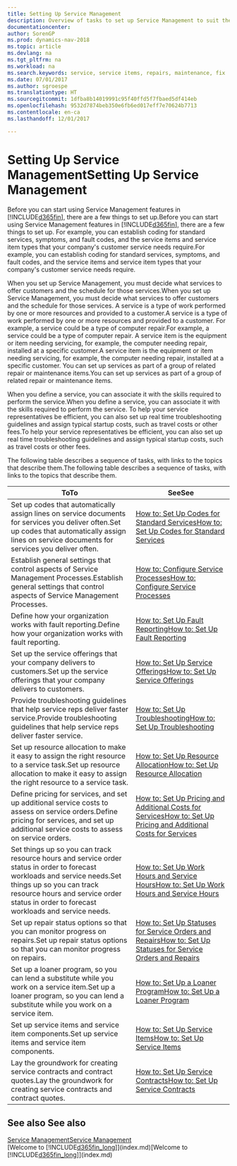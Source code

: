```yaml
---
title: Setting Up Service Management
description: Overview of tasks to set up Service Management to suit the way that your organizations manages its services.
documentationcenter: 
author: SorenGP
ms.prod: dynamics-nav-2018
ms.topic: article
ms.devlang: na
ms.tgt_pltfrm: na
ms.workload: na
ms.search.keywords: service, service items, repairs, maintenance, fix
ms.date: 07/01/2017
ms.author: sgroespe
ms.translationtype: HT
ms.sourcegitcommit: 1dfba8b14019991c95f40ffd5f7fbaed5df414eb
ms.openlocfilehash: 9532d7874beb350e6fb6ed017eff7e70624b7713
ms.contentlocale: en-ca
ms.lasthandoff: 12/01/2017

---
```


# <a name="setting-up-service-management"></a><span data-ttu-id="962ab-103">Setting Up Service Management</span><span class="sxs-lookup"><span data-stu-id="962ab-103">Setting Up Service Management</span></span>
<span data-ttu-id="962ab-104">Before you can start using Service Management features in [!INCLUDE[d365fin](includes/d365fin_md.md)], there are a few things to set up.</span><span class="sxs-lookup"><span data-stu-id="962ab-104">Before you can start using Service Management features in [!INCLUDE[d365fin](includes/d365fin_md.md)], there are a few things to set up.</span></span> <span data-ttu-id="962ab-105">For example, you can establish coding for standard services, symptoms, and fault codes, and the service items and service item types that your company's customer service needs require.</span><span class="sxs-lookup"><span data-stu-id="962ab-105">For example, you can establish coding for standard services, symptoms, and fault codes, and the service items and service item types that your company's customer service needs require.</span></span>  

<span data-ttu-id="962ab-106">When you set up Service Management, you must decide what services to offer customers and the schedule for those services.</span><span class="sxs-lookup"><span data-stu-id="962ab-106">When you set up Service Management, you must decide what services to offer customers and the schedule for those services.</span></span> <span data-ttu-id="962ab-107">A service is a type of work performed by one or more resources and provided to a customer.</span><span class="sxs-lookup"><span data-stu-id="962ab-107">A service is a type of work performed by one or more resources and provided to a customer.</span></span> <span data-ttu-id="962ab-108">For example, a service could be a type of computer repair.</span><span class="sxs-lookup"><span data-stu-id="962ab-108">For example, a service could be a type of computer repair.</span></span> <span data-ttu-id="962ab-109">A service item is the equipment or item needing servicing, for example, the computer needing repair, installed at a specific customer.</span><span class="sxs-lookup"><span data-stu-id="962ab-109">A service item is the equipment or item needing servicing, for example, the computer needing repair, installed at a specific customer.</span></span> <span data-ttu-id="962ab-110">You can set up services as part of a group of related repair or maintenance items.</span><span class="sxs-lookup"><span data-stu-id="962ab-110">You can set up services as part of a group of related repair or maintenance items.</span></span>  
  
<span data-ttu-id="962ab-111">When you define a service, you can associate it with the skills required to perform the service.</span><span class="sxs-lookup"><span data-stu-id="962ab-111">When you define a service, you can associate it with the skills required to perform the service.</span></span> <span data-ttu-id="962ab-112">To help your service representatives be efficient, you can also set up real time troubleshooting guidelines and assign typical startup costs, such as travel costs or other fees.</span><span class="sxs-lookup"><span data-stu-id="962ab-112">To help your service representatives be efficient, you can also set up real time troubleshooting guidelines and assign typical startup costs, such as travel costs or other fees.</span></span>  

<span data-ttu-id="962ab-113">The following table describes a sequence of tasks, with links to the topics that describe them.</span><span class="sxs-lookup"><span data-stu-id="962ab-113">The following table describes a sequence of tasks, with links to the topics that describe them.</span></span>  
  
| <span data-ttu-id="962ab-114">To</span><span class="sxs-lookup"><span data-stu-id="962ab-114">To</span></span> | <span data-ttu-id="962ab-115">See</span><span class="sxs-lookup"><span data-stu-id="962ab-115">See</span></span> |
| --- | --- |
| <span data-ttu-id="962ab-116">Set up codes that automatically assign lines on service documents for services you deliver often.</span><span class="sxs-lookup"><span data-stu-id="962ab-116">Set up codes that automatically assign lines on service documents for services you deliver often.</span></span> |[<span data-ttu-id="962ab-117">How to: Set Up Codes for Standard Services</span><span class="sxs-lookup"><span data-stu-id="962ab-117">How to: Set Up Codes for Standard Services</span></span>](service-how-setup-service-coding.md)|
| <span data-ttu-id="962ab-118">Establish general settings that control aspects of Service Management Processes.</span><span class="sxs-lookup"><span data-stu-id="962ab-118">Establish general settings that control aspects of Service Management Processes.</span></span>|[<span data-ttu-id="962ab-119">How to: Configure Service Processes</span><span class="sxs-lookup"><span data-stu-id="962ab-119">How to: Configure Service Processes</span></span>](service-setup-service-processes.md)|
| <span data-ttu-id="962ab-120">Define how your organization works with fault reporting.</span><span class="sxs-lookup"><span data-stu-id="962ab-120">Define how your organization works with fault reporting.</span></span> |[<span data-ttu-id="962ab-121">How to: Set Up Fault Reporting</span><span class="sxs-lookup"><span data-stu-id="962ab-121">How to: Set Up Fault Reporting</span></span>](service-how-setup-fault-reporting.md) |
| <span data-ttu-id="962ab-122">Set up the service offerings that your company delivers to customers.</span><span class="sxs-lookup"><span data-stu-id="962ab-122">Set up the service offerings that your company delivers to customers.</span></span>|[<span data-ttu-id="962ab-123">How to: Set Up Service Offerings</span><span class="sxs-lookup"><span data-stu-id="962ab-123">How to: Set Up Service Offerings</span></span>](service-how-setup-service-offerings.md)|
| <span data-ttu-id="962ab-124">Provide troubleshooting guidelines that help service reps deliver faster service.</span><span class="sxs-lookup"><span data-stu-id="962ab-124">Provide troubleshooting guidelines that help service reps deliver faster service.</span></span> |[<span data-ttu-id="962ab-125">How to: Set Up Troubleshooting</span><span class="sxs-lookup"><span data-stu-id="962ab-125">How to: Set Up Troubleshooting</span></span>](service-how-setup-troubleshooting.md) |
| <span data-ttu-id="962ab-126">Set up resource allocation to make it easy to assign the right resource to a service task.</span><span class="sxs-lookup"><span data-stu-id="962ab-126">Set up resource allocation to make it easy to assign the right resource to a service task.</span></span> |[<span data-ttu-id="962ab-127">How to: Set Up Resource Allocation</span><span class="sxs-lookup"><span data-stu-id="962ab-127">How to: Set Up Resource Allocation</span></span>](service-how-setup-resource-allocation.md) |
| <span data-ttu-id="962ab-128">Define pricing for services, and set up additional service costs to assess on service orders.</span><span class="sxs-lookup"><span data-stu-id="962ab-128">Define pricing for services, and set up additional service costs to assess on service orders.</span></span> |[<span data-ttu-id="962ab-129">How to: Set Up Pricing and Additional Costs for Services</span><span class="sxs-lookup"><span data-stu-id="962ab-129">How to: Set Up Pricing and Additional Costs for Services</span></span>](service-how-setup-service-costs-pricing.md)|
| <span data-ttu-id="962ab-130">Set things up so you can track resource hours and service order status in order to forecast workloads and service needs.</span><span class="sxs-lookup"><span data-stu-id="962ab-130">Set things up so you can track resource hours and service order status in order to forecast workloads and service needs.</span></span>|[<span data-ttu-id="962ab-131">How to: Set Up Work Hours and Service Hours</span><span class="sxs-lookup"><span data-stu-id="962ab-131">How to: Set Up Work Hours and Service Hours</span></span>](service-how-setup-work-service-hours.md)|
| <span data-ttu-id="962ab-132">Set up repair status options so that you can monitor progress on repairs.</span><span class="sxs-lookup"><span data-stu-id="962ab-132">Set up repair status options so that you can monitor progress on repairs.</span></span> | [<span data-ttu-id="962ab-133">How to: Set Up Statuses for Service Orders and Repairs</span><span class="sxs-lookup"><span data-stu-id="962ab-133">How to: Set Up Statuses for Service Orders and Repairs</span></span>](service-order-repair-status.md)|
| <span data-ttu-id="962ab-134">Set up a loaner program, so you can lend a substitute while you work on a service item.</span><span class="sxs-lookup"><span data-stu-id="962ab-134">Set up a loaner program, so you can lend a substitute while you work on a service item.</span></span> |[<span data-ttu-id="962ab-135">How to: Set Up a Loaner Program</span><span class="sxs-lookup"><span data-stu-id="962ab-135">How to: Set Up a Loaner Program</span></span>](service-how-setup-loaner-program.md) |
| <span data-ttu-id="962ab-136">Set up service items and service item components.</span><span class="sxs-lookup"><span data-stu-id="962ab-136">Set up service items and service item components.</span></span> |[<span data-ttu-id="962ab-137">How to: Set Up Service Items</span><span class="sxs-lookup"><span data-stu-id="962ab-137">How to: Set Up Service Items</span></span>](service-how-setup-service-items.md) |
| <span data-ttu-id="962ab-138">Lay the groundwork for creating service contracts and contract quotes.</span><span class="sxs-lookup"><span data-stu-id="962ab-138">Lay the groundwork for creating service contracts and contract quotes.</span></span> |[<span data-ttu-id="962ab-139">How to: Set Up Service Contracts</span><span class="sxs-lookup"><span data-stu-id="962ab-139">How to: Set Up Service Contracts</span></span>](service-how-setup-service-contracts.md) |

## <a name="see-also"></a><span data-ttu-id="962ab-140">See also </span><span class="sxs-lookup"><span data-stu-id="962ab-140">See also</span></span>
[<span data-ttu-id="962ab-141">Service Management</span><span class="sxs-lookup"><span data-stu-id="962ab-141">Service Management</span></span>](service-service.md)  
<span data-ttu-id="962ab-142">[Welcome to [!INCLUDE[d365fin_long](includes/d365fin_long_md.md)]](index.md)</span><span class="sxs-lookup"><span data-stu-id="962ab-142">[Welcome to [!INCLUDE[d365fin_long](includes/d365fin_long_md.md)]](index.md)</span></span>  

